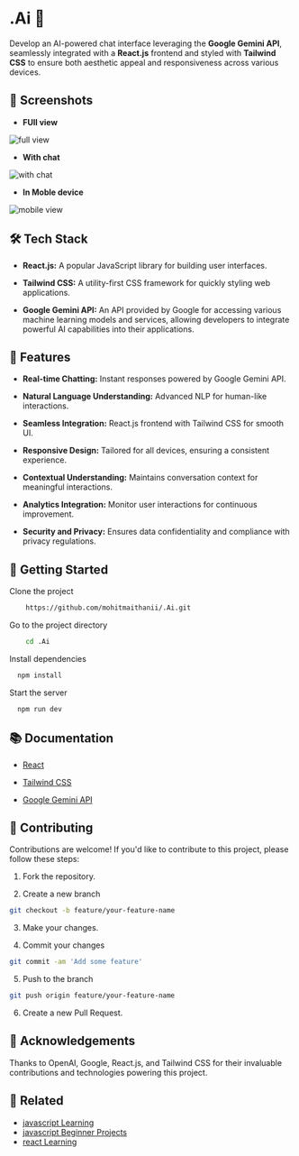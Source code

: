 
# .Ai 🚀

Develop an AI-powered chat interface leveraging the **Google Gemini API**, seamlessly integrated with a **React.js** frontend and styled with **Tailwind CSS** to ensure both aesthetic appeal and responsiveness across various devices.

## 📸 Screenshots
- **FUll view**
  
![full view](https://github.com/mohitmaithanii/.Ai/assets/126086791/b8495380-be42-47e5-b625-5ce267eed06e)

- **With chat**
  
![with chat](https://github.com/mohitmaithanii/.Ai/assets/126086791/910264b0-990c-416d-bf19-512408ab4988)

  
- **In Moble device**

![mobile view](https://github.com/mohitmaithanii/.Ai/assets/126086791/da9e62e5-46c5-4382-acf6-c236c8bc8e7f)


## 🛠️ Tech Stack

- **React.js:** A popular JavaScript library for building user interfaces.

- **Tailwind CSS:** A utility-first CSS framework for quickly styling web applications.

- **Google Gemini API:** An API provided by Google for accessing various machine learning models and services, allowing developers to integrate powerful AI capabilities into their applications.


## 🌟 Features

- **Real-time Chatting:** Instant responses powered by Google Gemini API.
  
- **Natural Language Understanding:** Advanced NLP for human-like interactions.

- **Seamless Integration:** React.js frontend with Tailwind CSS for smooth UI.

- **Responsive Design:** Tailored for all devices, ensuring a consistent experience.

- **Contextual Understanding:** Maintains conversation context for meaningful interactions.


- **Analytics Integration:** Monitor user interactions for continuous improvement.

- **Security and Privacy:** Ensures data confidentiality and compliance with privacy regulations.

## 🚀 Getting Started

Clone the project

```bash
    https://github.com/mohitmaithanii/.Ai.git
```

Go to the project directory

```bash
    cd .Ai
```

Install dependencies

```bash
  npm install
```

Start the server

```bash
  npm run dev
```


## 📚 Documentation

- [React](https://react.dev/)

- [Tailwind CSS](https://tailwindcss.com/)

- [Google Gemini API](https://ai.google.dev/)

## 💼 Contributing

Contributions are welcome! If you'd like to contribute to this project, please follow these steps:

1. Fork the repository.

2. Create a new branch 
```bash
git checkout -b feature/your-feature-name
```
3. Make your changes.

4. Commit your changes 
```bash
git commit -am 'Add some feature'
```

5. Push to the branch

```bash
git push origin feature/your-feature-name
```
6. Create a new Pull Request. 
## 🙏 Acknowledgements

Thanks to OpenAI, Google, React.js, and Tailwind CSS for their invaluable contributions and technologies powering this project.

## 📌 Related 

- [javascript Learning](https://github.com/mohitmaithanii/JavaScript-Learning)
- [javascript Beginner Projects](https://github.com/mohitmaithanii/Beginner-Javascript-Projects)
- [react Learning](https://github.com/mohitmaithanii/React-Learning)

